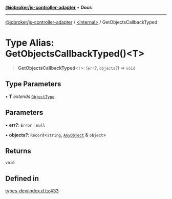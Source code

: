 [**@iobroker/js-controller-adapter**](../../README.md) • **Docs**

***

[@iobroker/js-controller-adapter](../../globals.md) / [\<internal\>](../README.md) / GetObjectsCallbackTyped

# Type Alias: GetObjectsCallbackTyped()\<T\>

> **GetObjectsCallbackTyped**\<`T`\>: (`err`?, `objects`?) => `void`

## Type Parameters

• **T** *extends* [`ObjectType`](ObjectType.md)

## Parameters

• **err?**: `Error` \| `null`

• **objects?**: `Record`\<`string`, [`AnyObject`](AnyObject.md) & `object`\>

## Returns

`void`

## Defined in

[types-dev/index.d.ts:433](https://github.com/ioBroker/ioBroker.js-controller/blob/ec9b0b016d2d4f5ad1591c6bd149fd060033bed1/packages/types-dev/index.d.ts#L433)
